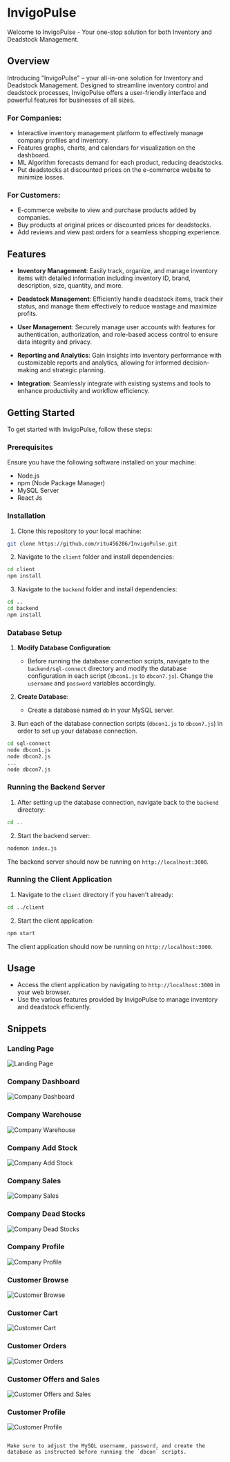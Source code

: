 


# InvigoPulse

Welcome to InvigoPulse - Your one-stop solution for both Inventory and Deadstock Management.

## Overview

Introducing "InvigoPulse" – your all-in-one solution for Inventory and Deadstock Management. Designed to streamline inventory control and deadstock processes, InvigoPulse offers a user-friendly interface and powerful features for businesses of all sizes.

### For Companies:
- Interactive inventory management platform to effectively manage company profiles and inventory.
- Features graphs, charts, and calendars for visualization on the dashboard.
- ML Algorithm forecasts demand for each product, reducing deadstocks.
- Put deadstocks at discounted prices on the e-commerce website to minimize losses.
### For Customers:
- E-commerce website to view and purchase products added by companies.
- Buy products at original prices or discounted prices for deadstocks.
- Add reviews and view past orders for a seamless shopping experience.

## Features

- **Inventory Management**: Easily track, organize, and manage inventory items with detailed information including inventory ID, brand, description, size, quantity, and more.

- **Deadstock Management**: Efficiently handle deadstock items, track their status, and manage them effectively to reduce wastage and maximize profits.

- **User Management**: Securely manage user accounts with features for authentication, authorization, and role-based access control to ensure data integrity and privacy.

- **Reporting and Analytics**: Gain insights into inventory performance with customizable reports and analytics, allowing for informed decision-making and strategic planning.

- **Integration**: Seamlessly integrate with existing systems and tools to enhance productivity and workflow efficiency.

## Getting Started

To get started with InvigoPulse, follow these steps:

### Prerequisites

Ensure you have the following software installed on your machine:

- Node.js
- npm (Node Package Manager)
- MySQL Server
- React Js

### Installation

1. Clone this repository to your local machine:

```bash
git clone https://github.com/ritu456286/InvigoPulse.git
```

2. Navigate to the `client` folder and install dependencies:

```bash
cd client
npm install
```

3. Navigate to the `backend` folder and install dependencies:

```bash
cd ..
cd backend
npm install
```

### Database Setup

1. **Modify Database Configuration**:
    - Before running the database connection scripts, navigate to the `backend/sql-connect` directory and modify the database configuration in each script (`dbcon1.js` to `dbcon7.js`). Change the `username` and `password` variables accordingly.

2. **Create Database**:
    - Create a database named `db` in your MySQL server.

3. Run each of the database connection scripts (`dbcon1.js` to `dbcon7.js`) in order to set up your database connection.

```bash
cd sql-connect
node dbcon1.js
node dbcon2.js
...
node dbcon7.js
```

### Running the Backend Server

1. After setting up the database connection, navigate back to the `backend` directory:

```bash
cd ..
```

2. Start the backend server:

```bash
nodemon index.js
```

The backend server should now be running on `http://localhost:3000`.

### Running the Client Application

1. Navigate to the `client` directory if you haven't already:

```bash
cd ../client
```

2. Start the client application:

```bash
npm start
```

The client application should now be running on `http://localhost:3000`.

## Usage

- Access the client application by navigating to `http://localhost:3000` in your web browser.
- Use the various features provided by InvigoPulse to manage inventory and deadstock efficiently.

## Snippets
### Landing Page
![Landing Page](snippets/a1.png)

### Company Dashboard
![Company Dashboard](snippets/a2.png)

### Company Warehouse
![Company Warehouse](snippets/a3.png)

### Company Add Stock
![Company Add Stock](snippets/a4.png)

### Company Sales
![Company Sales](snippets/a5.png)

### Company Dead Stocks
![Company Dead Stocks](snippets/a6.png)

### Company Profile
![Company Profile](snippets/a7.png)

### Customer Browse
![Customer Browse](snippets/a8.png)

### Customer Cart
![Customer Cart](snippets/a9.png)

### Customer Orders
![Customer Orders](snippets/a10.png)

### Customer Offers and Sales
![Customer Offers and Sales](snippets/a11.png)

### Customer Profile
![Customer Profile](snippets/a12.png)
```

Make sure to adjust the MySQL username, password, and create the database as instructed before running the `dbcon` scripts.
